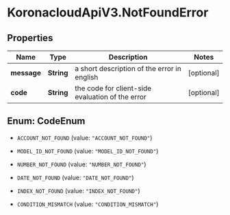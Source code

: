 # KoronacloudApiV3.NotFoundError

## Properties
Name | Type | Description | Notes
------------ | ------------- | ------------- | -------------
**message** | **String** | a short description of the error in english | [optional] 
**code** | **String** | the code for client-side evaluation of the error | [optional] 


<a name="CodeEnum"></a>
## Enum: CodeEnum


* `ACCOUNT_NOT_FOUND` (value: `"ACCOUNT_NOT_FOUND"`)

* `MODEL_ID_NOT_FOUND` (value: `"MODEL_ID_NOT_FOUND"`)

* `NUMBER_NOT_FOUND` (value: `"NUMBER_NOT_FOUND"`)

* `DATE_NOT_FOUND` (value: `"DATE_NOT_FOUND"`)

* `INDEX_NOT_FOUND` (value: `"INDEX_NOT_FOUND"`)

* `CONDITION_MISMATCH` (value: `"CONDITION_MISMATCH"`)




